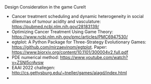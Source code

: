 Design Consideration in the game CureIt

* Cancer treatment scheduling and dynamic heterogeneity in social dilemmas of tumour acidity and vasculature: https://pubmed.ncbi.nlm.nih.gov/28183139/
* Optimizing Cancer Treatment Using Game Theory: https://www.ncbi.nlm.nih.gov/pmc/articles/PMC6947530/
* egtplot: A Python Package for Three-Strategy Evolutionary Games: https://github.com/mirzaevinom/egtplot. Paper: https://www.biorxiv.org/content/10.1101/300004v2.full.pdf
* PDE numerical method: https://www.youtube.com/watch?v=ZSNl5crAvsw
* EAAI 2022 challegen: http://cs.gettysburg.edu/~tneller/games/aiagd/index.html
* 
